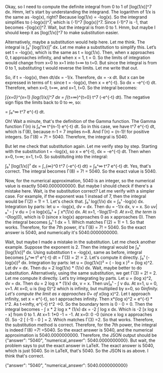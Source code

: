 <think>
Okay, so I need to compute the definite integral from 0 to 1 of [log(1/x)]^7 dx. Hmm, let's start by understanding the integrand. The logarithm of 1/x is the same as -log(x), right? Because log(1/x) = -log(x). So the integrand simplifies to (-log(x))^7, which is (-1)^7 [log(x)]^7. Since (-1)^7 is -1, that becomes -[log(x)]^7. Wait, but the integral is from 0 to 1. Hmm, but maybe I should keep it as [log(1/x)]^7 to make substitution easier.

Alternatively, maybe a substitution would help here. Let me think. The integral is ∫₀¹ [log(1/x)]⁷ dx. Let me make a substitution to simplify this. Let’s set t = -log(x), which is the same as t = log(1/x). Then, when x approaches 0, t approaches infinity, and when x = 1, t = 0. So the limits of integration would change from x=0 to x=1 into t=∞ to t=0. But since the integral is from 0 to 1, substituting t would reverse the limits. Let me write that out.

So, if t = -log(x), then dt/dx = -1/x. Therefore, dx = -x dt. But x can be expressed in terms of t: since t = -log(x), then x = e^{-t}. So dx = -e^{-t} dt. Therefore, when x=0, t=∞, and x=1, t=0. So the integral becomes:

∫_{x=0}^{x=1} [log(1/x)]^7 dx = ∫_{t=∞}^{t=0} t^7 (-e^{-t} dt). The negative sign flips the limits back to 0 to ∞, so:

= ∫₀^∞ t^7 e^{-t} dt.

Oh! Wait a minute, that's the definition of the Gamma function. The Gamma function Γ(n) is ∫₀^∞ t^{n-1} e^{-t} dt. So in this case, we have t^7 e^{-t} dt, which is Γ(8), because n-1 = 7 implies n=8. And Γ(n) = (n-1)! for positive integers. So Γ(8) = 7! = 5040. Therefore, the integral is 5040.

But let me check that substitution again. Let me verify step by step. Starting with the substitution t = -log(x), so x = e^{-t}, dx = -e^{-t} dt. Then when x=0, t=∞; x=1, t=0. So substituting into the integral:

∫₀¹ [log(1/x)]⁷ dx = ∫_{∞}^0 t^7 (-e^{-t} dt) = ∫₀^∞ t^7 e^{-t} dt. Yes, that's correct. The integral becomes Γ(8) = 7! = 5040. So the exact value is 5040.

Now, for the numerical approximation, 5040 is an integer, so the numerical value is exactly 5040.0000000000. But maybe I should check if there's a mistake here. Wait, is the substitution correct? Let me verify with a simpler case. For example, if the exponent was 1 instead of 7, then the integral would be Γ(2) = 1! = 1. Let's check that. ∫₀¹ log(1/x) dx = ∫₀¹ -log(x) dx. Integration by parts: let u = -log(x), dv = dx. Then du = -1/x dx, v = x. So uv|₀¹ - ∫ v du = [-x log(x)]₀¹ + ∫ x*(1/x) dx. At x=1, -1*log(1)=0. At x=0, the term is -0*log(0), which is 0 (since x log(x) approaches 0 as x approaches 0). Then the integral becomes ∫₀¹ 1 dx = 1. Which matches Γ(2) = 1! = 1. So that works. Therefore, for the 7th power, it's Γ(8) = 7! = 5040. So the exact answer is 5040, and numerically it's 5040.0000000000.

Wait, but maybe I made a mistake in the substitution. Let me check another example. Suppose the exponent is 2. Then the integral would be ∫₀¹ [log(1/x)]² dx. Using substitution t = -log(x), same as before, integral becomes ∫₀^∞ t² e^{-t} dt = Γ(3) = 2! = 2. Let's compute it directly. ∫₀¹ (-log(x))² dx. Integration by parts: let u = (log(1/x))² = ( - log x )² = (log x)^2. Let dv = dx. Then du = 2 log(1/x) * (1/x) dx. Wait, maybe better to do substitution. Alternatively, using the same substitution, we get Γ(3) = 2! = 2. Let me compute it directly. Let’s try integrating by parts. Let u = (log x)^2, dv = dx. Then du = 2 log x * (1/x) dx, v = x. Then uv|₀¹ - ∫ v du. At x=1, u = 0, v=1. At x=0, u is (log 0)^2 which is infinity, but multiplied by x=0, so 0*infinity. Let's compute the limit as x approaches 0+ of x*(log x)^2. Let t approach infinity, set x = e^{-t}, so t approaches infinity. Then x*(log x)^2 = e^{-t} * t^2. As t→infty, e^{-t} t^2 →0. So the boundary term is 0 - 0 = 0. Then the integral becomes - ∫ x * 2 log x * (1/x) dx = -2 ∫ log x dx. Which is -2 [x log x - x] from 0 to 1. At x=1: 1*0 -1 = -1. At x=0: 0 -0 (since x log x approaches 0). So -2 [ (-1) - 0 ] = 2. Which matches Γ(3) =2. So that works. Therefore, the substitution method is correct. Therefore, for the 7th power, the integral is indeed Γ(8) =7! =5040. So the exact answer is 5040, and the numerical approximation is 5040.0000000000. Therefore, the JSON output should be {"answer": "5040", "numerical_answer": 5040.0000000000}. But wait, the problem says to put the exact answer in LaTeX. The exact answer is 5040, which is just 5040. So in LaTeX, that's 5040. So the JSON is as above. I think that's correct.
</think>

{"answer": "5040", "numerical_answer": 5040.0000000000}